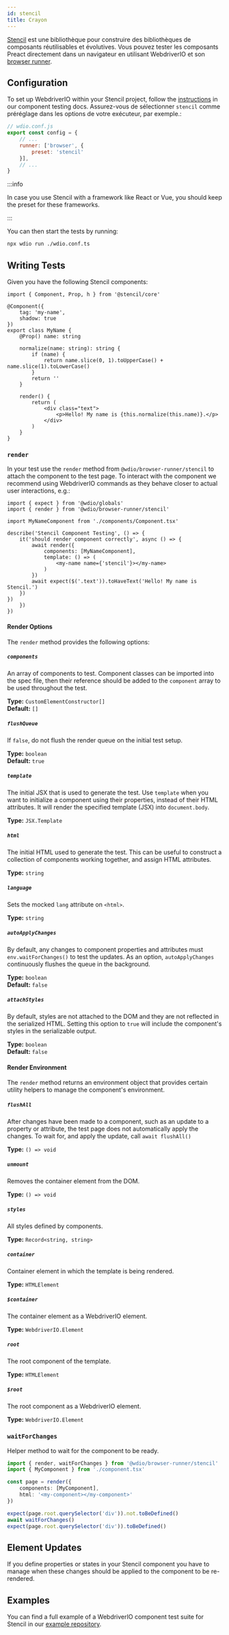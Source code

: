 ```yaml
---
id: stencil
title: Crayon
---
```


[Stencil](https://stenciljs.com/) est une bibliothèque pour construire des bibliothèques de composants réutilisables et évolutives. Vous pouvez tester les composants Preact directement dans un navigateur en utilisant WebdriverIO et son [browser runner](/docs/runner#browser-runner).

## Configuration

To set up WebdriverIO within your Stencil project, follow the [instructions](/docs/component-testing#set-up) in our component testing docs. Assurez-vous de sélectionner `stencil` comme préréglage dans les options de votre exécuteur, par exemple.:

```js
// wdio.conf.js
export const config = {
    // ...
    runner: ['browser', {
        preset: 'stencil'
    }],
    // ...
}
```

:::info

In case you use Stencil with a framework like React or Vue, you should keep the preset for these frameworks.

:::

You can then start the tests by running:

```sh
npx wdio run ./wdio.conf.ts
```

## Writing Tests

Given you have the following Stencil components:

```tsx title="./components/Component.tsx"
import { Component, Prop, h } from '@stencil/core'

@Component({
    tag: 'my-name',
    shadow: true
})
export class MyName {
    @Prop() name: string

    normalize(name: string): string {
        if (name) {
            return name.slice(0, 1).toUpperCase() + name.slice(1).toLowerCase()
        }
        return ''
    }

    render() {
        return (
            <div class="text">
                <p>Hello! My name is {this.normalize(this.name)}.</p>
            </div>
        )
    }
}
```

### `render`

In your test use the `render` method from `@wdio/browser-runner/stencil` to attach the component to the test page. To interact with the component we recommend using WebdriverIO commands as they behave closer to actual user interactions, e.g.:

```tsx title="app.test.tsx"
import { expect } from '@wdio/globals'
import { render } from '@wdio/browser-runner/stencil'

import MyNameComponent from './components/Component.tsx'

describe('Stencil Component Testing', () => {
    it('should render component correctly', async () => {
        await render({
            components: [MyNameComponent],
            template: () => (
                <my-name name={'stencil'}></my-name>
            )
        })
        await expect($('.text')).toHaveText('Hello! My name is Stencil.')
    })
})
    })
})
```

#### Render Options

The `render` method provides the following options:

##### `components`

An array of components to test. Component classes can be imported into the spec file, then their reference should be added to the `component` array to be used throughout the test.

__Type:__ `CustomElementConstructor[]`<br /> __Default:__ `[]`

##### `flushQueue`

If `false`, do not flush the render queue on the initial test setup.

__Type:__ `boolean`<br /> __Default:__ `true`

##### `template`

The initial JSX that is used to generate the test. Use `template` when you want to initialize a component using their properties, instead of their HTML attributes. It will render the specified template (JSX) into `document.body`.

__Type:__ `JSX.Template`

##### `html`

The initial HTML used to generate the test. This can be useful to construct a collection of components working together, and assign HTML attributes.

__Type:__ `string`

##### `language`

Sets the mocked `lang` attribute on `<html>`.

__Type:__ `string`

##### `autoApplyChanges`

By default, any changes to component properties and attributes must `env.waitForChanges()` to test the updates. As an option, `autoApplyChanges` continuously flushes the queue in the background.

__Type:__ `boolean`<br /> __Default:__ `false`

##### `attachStyles`

By default, styles are not attached to the DOM and they are not reflected in the serialized HTML. Setting this option to `true` will include the component's styles in the serializable output.

__Type:__ `boolean`<br /> __Default:__ `false`

#### Render Environment

The `render` method returns an environment object that provides certain utility helpers to manage the component's environment.

##### `flushAll`

After changes have been made to a component, such as an update to a property or attribute, the test page does not automatically apply the changes. To wait for, and apply the update, call `await flushAll()`

__Type:__ `() => void`

##### `unmount`

Removes the container element from the DOM.

__Type:__ `() => void`

##### `styles`

All styles defined by components.

__Type:__ `Record<string, string>`

##### `container`

Container element in which the template is being rendered.

__Type:__ `HTMLElement`

##### `$container`

The container element as a WebdriverIO element.

__Type:__ `WebdriverIO.Element`

##### `root`

The root component of the template.

__Type:__ `HTMLElement`

##### `$root`

The root component as a WebdriverIO element.

__Type:__ `WebdriverIO.Element`

### `waitForChanges`

Helper method to wait for the component to be ready.

```ts
import { render, waitForChanges } from '@wdio/browser-runner/stencil'
import { MyComponent } from './component.tsx'

const page = render({
    components: [MyComponent],
    html: '<my-component></my-component>'
})

expect(page.root.querySelector('div')).not.toBeDefined()
await waitForChanges()
expect(page.root.querySelector('div')).toBeDefined()
```

## Element Updates

If you define properties or states in your Stencil component you have to manage when these changes should be applied to the component to be re-rendered.


## Examples

You can find a full example of a WebdriverIO component test suite for Stencil in our [example repository](https://github.com/webdriverio/component-testing-examples/tree/main/stencil-component-starter).

